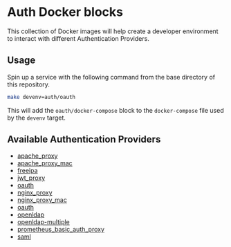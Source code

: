 # Auth Docker blocks

This collection of Docker images will help create a developer environment to
interact with different Authentication Providers.

## Usage

Spin up a service with the following command from the base directory of this
repository.

```bash
make devenv=auth/oauth
```

This will add the `oauth/docker-compose` block to the `docker-compose` file used
by the `devenv` target.

## Available Authentication Providers

- [apache_proxy](./apache_proxy)
- [apache_proxy_mac](./apache_proxy_mac)
- [freeipa](./freeipa)
- [jwt_proxy](./jwt_proxy)
- [oauth](./oauth)
- [nginx_proxy](./nginx_proxy)
- [nginx_proxy_mac](./nginx_proxy_mac)
- [oauth](./oauth)
- [openldap](./openldap)
- [openldap-multiple](./openldap-multiple)
- [prometheus_basic_auth_proxy](./prometheus_basic_auth_proxy)
- [saml](./saml)
